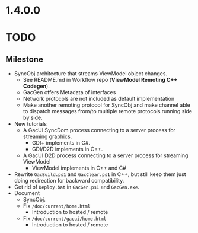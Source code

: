 # 1.4.0.0

# TODO

## Milestone

- SyncObj architecture that streams ViewModel object changes.
  - See README.md in Workflow repo (**ViewModel Remoting C++ Codegen**).
  - GacGen offers Metadata of interfaces
  - Network protocols are not included as default implementation
  - Make another remoting protocol for SyncObj and make channel able to dispatch messages from/to multiple remote protocols running side by side.
- New tutorials
  - A GacUI SyncDom process connecting to a server process for streaming graphics.
    - GDI+ implements in C#.
    - GDI/D2D implements in C++.
  - A GacUI D2D process connecting to a server process for streaming ViewModel
    - ViewModel implements in C++ and C#
- Rewrite `GacBuild.ps1` and `GacClear.ps1` in C++, but still keep them just doing redirection for backward compatibility.
- Get rid of `Deploy.bat` in `GacGen.ps1` and `GacGen.exe`.
- Document
  - SyncObj.
  - Fix `/doc/current/home.html`
    - Introduction to hosted / remote
  - Fix `/doc/current/gacui/home.html`
    - Introduction to hosted / remote
